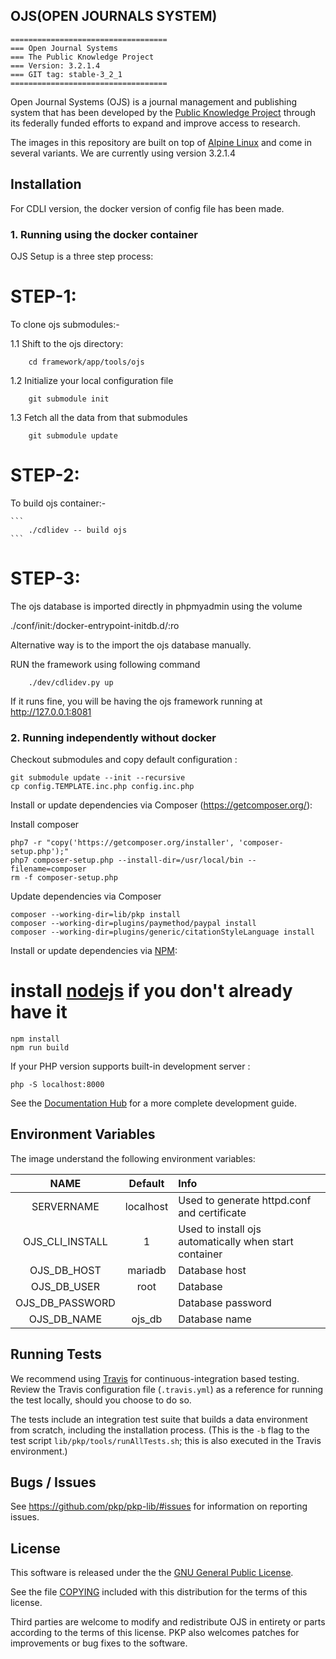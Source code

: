 ## OJS(OPEN JOURNALS SYSTEM) 

    ===================================
	=== Open Journal Systems
	=== The Public Knowledge Project
	=== Version: 3.2.1.4
	=== GIT tag: stable-3_2_1
	===================================

Open Journal Systems (OJS) is a journal management and publishing system that has been developed by the [Public Knowledge Project](https://pkp.sfu.ca/) through its federally funded efforts to expand and improve access to research.

The images in this repository are built on top of [Alpine Linux](https://alpinelinux.org/) and come in several variants. We are currently using version 3.2.1.4

## Installation

For CDLI version, the docker version of config file has been made.

### 1. Running using the docker container 

OJS Setup is a three step process:

# STEP-1: 
To clone ojs submodules:-
 
1.1 Shift to the ojs directory:
            
        cd framework/app/tools/ojs
             
1.2 Initialize your local configuration file

        git submodule init
	
1.3 Fetch all the data from that submodules

        git submodule update

# STEP-2:
To build ojs container:-

    ```
        ./cdlidev -- build ojs
    ```
 
# STEP-3:
The ojs database is imported directly in phpmyadmin using the volume 

./conf/init:/docker-entrypoint-initdb.d/:ro

Alternative way is to the import the ojs database manually.

RUN the framework using following command 

        ./dev/cdlidev.py up

If it runs fine, you will be having the ojs framework running at http://127.0.0.1:8081

### 2. Running independently without docker

Checkout submodules and copy default configuration :

    git submodule update --init --recursive
    cp config.TEMPLATE.inc.php config.inc.php

Install or update dependencies via Composer (https://getcomposer.org/):

  Install composer 

    php7 -r "copy('https://getcomposer.org/installer', 'composer-setup.php');"
    php7 composer-setup.php --install-dir=/usr/local/bin --filename=composer
    rm -f composer-setup.php
   
  Update dependencies via Composer 
    
    composer --working-dir=lib/pkp install
    composer --working-dir=plugins/paymethod/paypal install
    composer --working-dir=plugins/generic/citationStyleLanguage install

Install or update dependencies via [NPM](https://www.npmjs.com/):

  # install [nodejs](https://nodejs.org/en/) if you don't already have it
    npm install
    npm run build

If your PHP version supports built-in development server :

    php -S localhost:8000

See the [Documentation Hub][doc-hub] for a more complete development guide.

## Environment Variables

The image understand the following environment variables:

| NAME            | Default   | Info                 |
|:---------------:|:---------:|:---------------------|
| SERVERNAME      | localhost | Used to generate httpd.conf and certificate            |
| OJS_CLI_INSTALL | 1         | Used to install ojs automatically when start container |
| OJS_DB_HOST     | mariadb   | Database host        |
| OJS_DB_USER     | root      | Database             |
| OJS_DB_PASSWORD |           | Database password    |
| OJS_DB_NAME     | ojs_db    | Database name        |

## Running Tests

We recommend using [Travis](https://travis-ci.org/) for continuous-integration
based testing. Review the Travis configuration file (`.travis.yml`) as a
reference for running the test locally, should you choose to do so.

The tests include an integration test suite that builds a data environment from
scratch, including the installation process. (This is the `-b` flag to the test
script `lib/pkp/tools/runAllTests.sh`; this is also executed in the Travis
environment.)

## Bugs / Issues

See https://github.com/pkp/pkp-lib/#issues for information on reporting issues.

## License

This software is released under the the [GNU General Public License][gpl-licence].

See the file [COPYING][gpl-licence] included with this distribution for the terms
of this license.

Third parties are welcome to modify and redistribute OJS in entirety or parts
according to the terms of this license. PKP also welcomes patches for
improvements or bug fixes to the software.

[pkp]: https://pkp.sfu.ca/
[readme]: docs/README.md
[doc-hub]: https://docs.pkp.sfu.ca/
[php-unit]: https://phpunit.de/
[gpl-licence]: docs/COPYING
